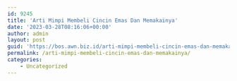 ```yaml
---
id: 9245
title: 'Arti Mimpi Membeli Cincin Emas Dan Memakainya'
date: '2023-03-28T08:16:06+00:00'
author: admin
layout: post
guid: 'https://bos.awn.biz.id/arti-mimpi-membeli-cincin-emas-dan-memakainya/'
permalink: /arti-mimpi-membeli-cincin-emas-dan-memakainya/
categories:
    - Uncategorized
---
```


